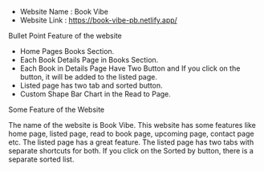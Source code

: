 - Website Name : Book Vibe
- Website Link : https://book-vibe-pb.netlify.app/

Bullet Point Feature of the website

- Home Pages Books Section.
- Each Book Details Page in Books Section.
- Each Book in Details Page Have Two Button and If you click on the button, it will be added to the listed page.
- Listed page has two tab and sorted button.
- Custom Shape Bar Chart in the Read to Page.

Some Feature of the Website

The name of the website is Book Vibe. This website has some features like home page, listed page, read to book page, upcoming page, contact page etc. The listed page has a great feature. The listed page has two tabs with separate shortcuts for both. If you click on the Sorted by button, there is a separate sorted list.
